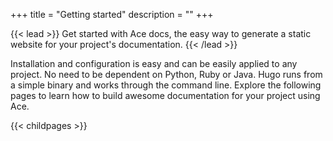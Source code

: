 +++
title = "Getting started"
description = ""
+++

{{< lead >}}
Get started with Ace docs, the easy way to generate a static website for your project's documentation. 
{{< /lead >}}

Installation and configuration is easy and can be easily applied to any project. No need to be dependent on Python, Ruby or Java. Hugo runs from a simple binary and works through the command line.
Explore the following pages to learn how to build awesome documentation for your project using Ace.

{{< childpages >}}
